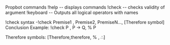 Propbot commands 
 !help  -- displays commands
 !check -- checks validity of argument
 !keyboard -- Outputs all logical operators with names

!check syntax 
 -!check Premise1 , Premise2, PremiseN..., [Therefore symbol] Conclusion
 Example: !check P , P -> Q, % P 

 Therefore symbols: [Therefore,therefore, % , ∴]

